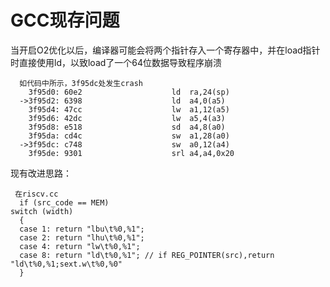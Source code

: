 # GCC现存问题
当开启O2优化以后，编译器可能会将两个指针存入一个寄存器中，并在load指针时直接使用ld，以致load了一个64位数据导致程序崩溃

      如代码中所示，3f95dc处发生crash
        3f95d0:	60e2                	ld	ra,24(sp)
      ->3f95d2:	6398                	ld	a4,0(a5)
        3f95d4:	47cc                	lw	a1,12(a5)
        3f95d6:	42dc                	lw	a5,4(a3)
        3f95d8:	e518                	sd	a4,8(a0)
        3f95da:	cd4c                	sw	a1,28(a0)
      ->3f95dc:	c748                	sw	a0,12(a4)
        3f95de:	9301                	srl	a4,a4,0x20

现有改进思路：
        
     在riscv.cc  
      if (src_code == MEM)
	switch (width)
	  {
	  case 1: return "lbu\t%0,%1";
	  case 2: return "lhu\t%0,%1";
	  case 4: return "lw\t%0,%1";
	  case 8: return "ld\t%0,%1"; // if REG_POINTER(src),return "ld\t%0,%1;sext.w\t%0,%0"
	  }

